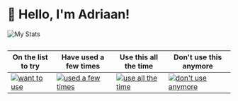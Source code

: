 # :wave: Hello, I'm Adriaan!

![My Stats](https://github-readme-stats.vercel.app/api?username=avanderbergh&show_icons=true&theme=github_dark)

##

| On the list to try                                                                                            | Have used a few times                                                                                                                        | Use this all the time                                                                                                                                                  | Don't use this anymore                                                                                              |
| --------------------------------------------------------------------------------------------------------------------- | -------------------------------------------------------------------------------------------------------------------------------------------- | ---------------------------------------------------------------------------------------------------------------------------------------------------------------------- | ------------------------------------------------------------------------------------------------------------------- |
| [![want to use](https://skillicons.dev/icons?i=astro,graphql,prisma,wasm,tailwind&perline=1)](https://skillicons.dev) | [![used a few times](https://skillicons.dev/icons?i=angular,arduino,blender,pytorch,py,rust,svelte,unity&perline=1)](https://skillicons.dev) | [![use all the time](https://skillicons.dev/icons?i=vscode,typescript,js,nodejs,html,css,sass,react,materialui,netlify,github,vite&perline=1)](https://skillicons.dev) | [![don't use anymore](https://skillicons.dev/icons?i=java,jquery,php,xd,twitter&perline=1)](https://skillicons.dev) |
